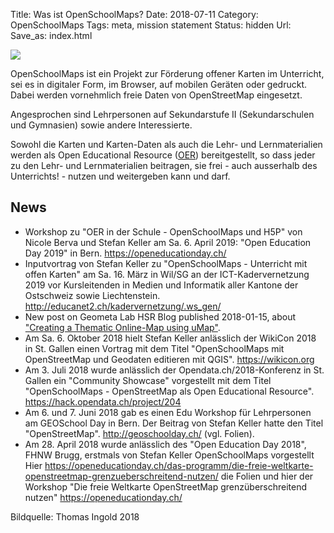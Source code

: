 Title: Was ist OpenSchoolMaps?
Date: 2018-07-11
Category: OpenSchoolMaps
Tags: meta, mission statement
Status: hidden
Url:
Save_as: index.html

![]({filename}/images/schoolkids.jpg)

OpenSchoolMaps ist ein Projekt zur Förderung offener Karten im Unterricht, 
sei es in digitaler Form, im Browser, auf mobilen Geräten oder gedruckt. 
Dabei werden vornehmlich freie Daten von OpenStreetMap eingesetzt.

Angesprochen sind Lehrpersonen auf Sekundarstufe II (Sekundarschulen und Gymnasien) sowie andere Interessierte.

Sowohl die Karten und Karten-Daten als auch die Lehr- und Lernmaterialien werden 
als Open Educational Resource ([OER](https://de.wikipedia.org/wiki/Open_Educational_Resources)) 
bereitgestellt, so dass jeder zu den Lehr- und Lernmaterialien beitragen, 
sie frei - auch ausserhalb des Unterrichts! - nutzen und weitergeben kann und darf.

## News

- Workshop zu "OER in der Schule - OpenSchoolMaps und H5P" von Nicole Berva und Stefan Keller am Sa. 6. April 2019: "Open Education Day 2019" in Bern. <https://openeducationday.ch/>
- Inputvortrag von Stefan Keller zu "OpenSchoolMaps - Unterricht mit offen Karten" am Sa. 16. März in Wil/SG an der ICT-Kadervernetzung 2019 vor Kursleitenden in Medien und Informatik aller Kantone der Ostschweiz sowie Liechtenstein. <http://educanet2.ch/kadervernetzung/.ws_gen/>
- New post on Geometa Lab HSR Blog published 2018-01-15, about ["Creating a Thematic Online-Map using uMap"](http://geometalab.tumblr.com/post/182036823612/creating-a-thematic-online-map-using-umap).
- Am Sa. 6. Oktober 2018 hielt Stefan Keller anlässlich der WikiCon 2018 in St. Gallen einen Vortrag mit dem Titel "OpenSchoolMaps mit OpenStreetMap und Geodaten editieren mit QGIS". <https://wikicon.org>
- Am 3. Juli 2018 wurde anlässlich der Opendata.ch/2018-Konferenz in St. Gallen ein "Community Showcase" vorgestellt mit dem Titel "OpenSchoolMaps - OpenStreetMap als Open Educational Resource". <https://hack.opendata.ch/project/204>
- Am 6. und 7. Juni 2018 gab es einen Edu Workshop für Lehrpersonen am GEOSchool Day in Bern. Der Beitrag von Stefan Keller hatte den Titel "OpenStreetMap". <http://geoschoolday.ch/> (vgl. Folien).
- Am 28. April 2018 wurde anlässlich des "Open Education Day 2018", FHNW Brugg, erstmals von Stefan Keller OpenSchoolMaps vorgestellt Hier <https://openeducationday.ch/das-programm/die-freie-weltkarte-openstreetmap-grenzueberschreitend-nutzen/> die Folien und hier der Workshop "Die freie Weltkarte OpenStreetMap grenzüberschreitend nutzen" <https://openeducationday.ch/>

Bildquelle: Thomas Ingold 2018